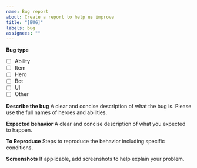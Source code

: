 ```yaml
---
name: Bug report
about: Create a report to help us improve
title: "[BUG]"
labels: bug
assignees: ""
---
```


**Bug type**

- [ ] Ability
- [ ] Item
- [ ] Hero
- [ ] Bot
- [ ] UI
- [ ] Other

**Describe the bug**
A clear and concise description of what the bug is.
Please use the full names of heroes and abilities.

**Expected behavior**
A clear and concise description of what you expected to happen.

**To Reproduce**
Steps to reproduce the behavior including specific conditions.

**Screenshots**
If applicable, add screenshots to help explain your problem.
